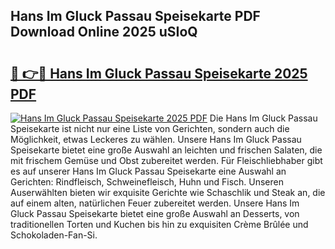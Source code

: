 ## Hans Im Gluck Passau Speisekarte PDF Download Online 2025 uSIoQ

# <h2><a href="http://gcc8wg.nevu.top/?p=Hans+Im+Gluck+Passau+Speisekarte">🔗 👉🔴 Hans Im Gluck Passau Speisekarte 2025 PDF</a></h2>

[![Hans Im Gluck Passau Speisekarte 2025 PDF](https://i.imgur.com/dBaPXMq.png)](http://gcc8wg.nevu.top/?p=Hans+Im+Gluck+Passau+Speisekarte)
Die Hans Im Gluck Passau Speisekarte ist nicht nur eine Liste von Gerichten, sondern auch die Möglichkeit, etwas Leckeres zu wählen. Unsere Hans Im Gluck Passau Speisekarte bietet eine große Auswahl an leichten und frischen Salaten, die mit frischem Gemüse und Obst zubereitet werden. Für Fleischliebhaber gibt es auf unserer Hans Im Gluck Passau Speisekarte eine Auswahl an Gerichten: Rindfleisch, Schweinefleisch, Huhn und Fisch. Unseren Auserwählten bieten wir exquisite Gerichte wie Schaschlik und Steak an, die auf einem alten, natürlichen Feuer zubereitet werden. Unsere Hans Im Gluck Passau Speisekarte bietet eine große Auswahl an Desserts, von traditionellen Torten und Kuchen bis hin zu exquisiten Crème Brûlée und Schokoladen-Fan-Si.
